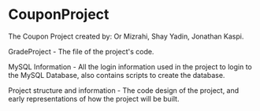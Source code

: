 # CouponProject
The Coupon Project created by: Or Mizrahi, Shay Yadin, Jonathan Kaspi.

GradeProject - The file of the project's code.

MySQL Information - All the login information used in the project to login to the MySQL Database, also contains scripts to create the database.

Project structure and information - The code design of the project, and early representations of how the project will be built.
